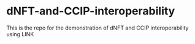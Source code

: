 # dNFT-and-CCIP-interoperability
This is the repo for the demonstration of dNFT and CCIP interoperability using LINK
